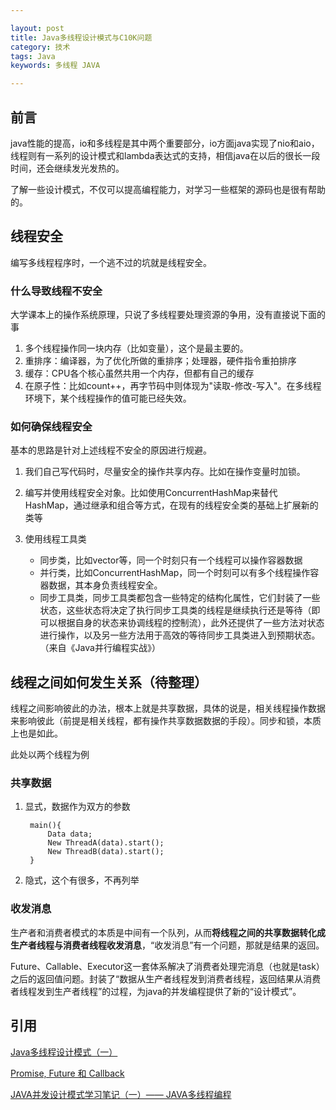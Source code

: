 ```yaml
---

layout: post
title: Java多线程设计模式与C10K问题
category: 技术
tags: Java
keywords: 多线程 JAVA

---
```


## 前言

java性能的提高，io和多线程是其中两个重要部分，io方面java实现了nio和aio，线程则有一系列的设计模式和lambda表达式的支持，相信java在以后的很长一段时间，还会继续发光发热的。

了解一些设计模式，不仅可以提高编程能力，对学习一些框架的源码也是很有帮助的。

## 线程安全

编写多线程程序时，一个逃不过的坑就是线程安全。

### 什么导致线程不安全

大学课本上的操作系统原理，只说了多线程要处理资源的争用，没有直接说下面的事

1. 多个线程操作同一块内存（比如变量），这个是最主要的。
2. 重排序：编译器，为了优化所做的重排序；处理器，硬件指令重拍排序
2. 缓存：CPU各个核心虽然共用一个内存，但都有自己的缓存
3. 在原子性：比如count++，再字节码中则体现为"读取-修改-写入"。在多线程环境下，某个线程操作的值可能已经失效。

### 如何确保线程安全

基本的思路是针对上述线程不安全的原因进行规避。

1. 我们自己写代码时，尽量安全的操作共享内存。比如在操作变量时加锁。
2. 编写并使用线程安全对象。比如使用ConcurrentHashMap来替代HashMap，通过继承和组合等方式，在现有的线程安全类的基础上扩展新的类等
3. 使用线程工具类

    - 同步类，比如vector等，同一个时刻只有一个线程可以操作容器数据
    - 并行类，比如ConcurrentHashMap，同一个时刻可以有多个线程操作容器数据，其本身负责线程安全。
    - 同步工具类，同步工具类都包含一些特定的结构化属性，它们封装了一些状态，这些状态将决定了执行同步工具类的线程是继续执行还是等待（即可以根据自身的状态来协调线程的控制流），此外还提供了一些方法对状态进行操作，以及另一些方法用于高效的等待同步工具类进入到预期状态。（来自《Java并行编程实战》）

## 线程之间如何发生关系（待整理）

线程之间影响彼此的办法，根本上就是共享数据，具体的说是，相关线程操作数据来影响彼此（前提是相关线程，都有操作共享数据数据的手段）。同步和锁，本质上也是如此。

此处以两个线程为例

### 共享数据

1. 显式，数据作为双方的参数

        main(){
            Data data;
            New ThreadA(data).start();
            New ThreadB(data).start();  
        }
        
2. 隐式，这个有很多，不再列举
    

### 收发消息

生产者和消费者模式的本质是中间有一个队列，从而**将线程之间的共享数据转化成生产者线程与消费者线程收发消息**，“收发消息”有一个问题，那就是结果的返回。

Future、Callable、Executor这一套体系解决了消费者处理完消息（也就是task）之后的返回值问题。封装了“数据从生产者线程发到消费者线程，返回结果从消费者线程发到生产者线程”的过程，为java的并发编程提供了新的“设计模式”。


## 引用

[Java多线程设计模式（一）][]

[Promise, Future 和 Callback][]

[JAVA并发设计模式学习笔记（一）—— JAVA多线程编程][]

[JAVA并发设计模式学习笔记（一）—— JAVA多线程编程]: http://www.cnblogs.com/chenying99/p/3321866.html
[Java多线程设计模式（一）]: http://www.cnblogs.com/chenying99/p/3322032.html
[Promise, Future 和 Callback]: http://isouth.org/archives/354.html